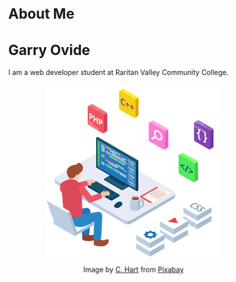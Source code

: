 # About Me

# Garry Ovide
I am a web developer student at Raritan Valley Community College. <p align="center">
  <img src="/img/development-4536630_640.png" width="350" title="person seating on a chair text">
</p>

<p align="center">Image by <a href="https://pixabay.com/users/bluecherry-hart-23417652/?utm_source=link-attribution&amp;utm_medium=referral&amp;utm_campaign=image&amp;utm_content=6826062">C. Hart</a> from <a href="https://pixabay.com//?utm_source=link-attribution&amp;utm_medium=referral&amp;utm_campaign=image&amp;utm_content=6826062">Pixabay</a></p>